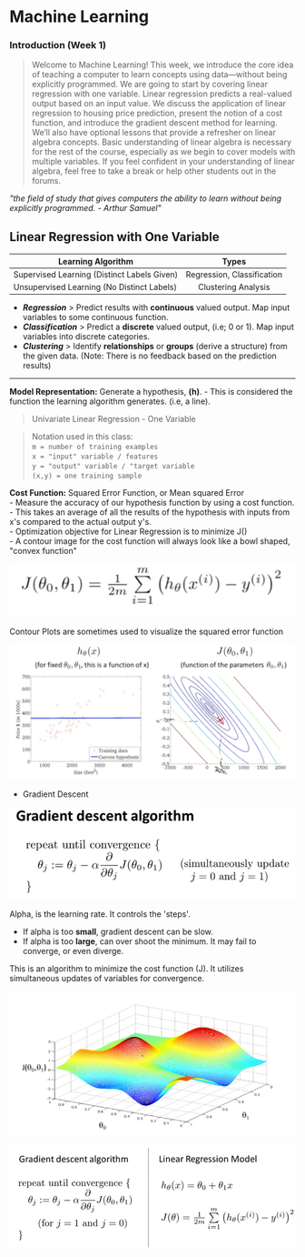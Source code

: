 # Machine Learning #
### Introduction (Week 1) ###

> Welcome to Machine Learning! This week, we introduce the core idea of teaching a computer to learn concepts using data—without being explicitly programmed.
  We are going to start by covering linear regression with one variable. Linear regression predicts a real-valued output based on an input value. We discuss the application of linear regression to housing price prediction, present the notion of a cost function, and introduce the gradient descent method for learning.
  We’ll also have optional lessons that provide a refresher on linear algebra concepts. Basic understanding of linear algebra is necessary for the rest of the course, especially as we begin to cover models with multiple variables. If you feel confident in your understanding of linear algebra, feel free to take a break or help other students out in the forums.
  
*"the field of study that gives computers the ability to learn without being explicitly programmed. - Arthur Samuel"* 

Linear Regression with One Variable
---


| Learning  Algorithm      | Types           |  
| -------------            |:-------------:|
| Supervised Learning (Distinct Labels Given)      | Regression, Classification   | 
| Unsupervised Learning (No Distinct Labels)       | Clustering Analysis         |

- ***Regression*** > Predict results with **continuous** valued output. Map input variables to some continuous function.
- ***Classification*** > Predict a **discrete** valued output, (i.e; 0 or 1). Map input variables into discrete categories.
- ***Clustering*** > Identify **relationships** or **groups** (derive a structure) from the given data. (Note: There is no feedback based on the prediction results)

---

**Model Representation:** Generate a hypothesis, **(h)**. - This is considered the function the learning algorithm generates. (i.e, a line).  
> Univariate Linear Regression - One Variable
    
> Notation used in this class:  
> ``` m = number of training examples ```  
> ``` x = "input" variable / features ```  
> ``` y = "output" variable / "target variable ```  
> ``` (x,y) = one training sample ```
    
**Cost Function:** Squared Error Function, or Mean squared Error  
    - Measure the accuracy of our hypothesis function by using a cost function.  
    - This takes an average of all the results of the hypothesis with inputs from x's compared to the actual output y's.  
    - Optimization objective for Linear Regression is to minimize J()  
    - A contour image for the cost function will always look like a bowl shaped, "convex function"
    
![cost function](img/week1-costfunction.png)
    
Contour Plots are sometimes used to visualize the squared error function  

![contour](img/week1-contour.png)


- Gradient Descent

![aglo](img/week1-gradientalgo.png)

Alpha, is the learning rate. It controls the 'steps'. 
- If alpha is too **small**, gradient descent can be slow.
- If alpha is too **large**, can over shoot the minimum. It may fail to converge, or even diverge.

This is an algorithm to minimize the cost function (J). It utilizes simultaneous updates of variables for convergence. 
  
![contour](img/week1-gradientgraph.png)

![algos](img/week1-linear.png)